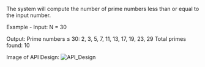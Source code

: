 The system will compute the number of prime numbers less than or equal to the input number.

Example - 
Input: 
N = 30

Output:
Prime numbers ≤ 30:
2, 3, 5, 7, 11, 13, 17, 19, 23, 29
Total primes found: 10

Image of API Design: ![API_Design](https://github.com/todarom3/project-starter-code-todarom3/blob/main/src/project/annotations/API_Design.jpg?raw=true)
